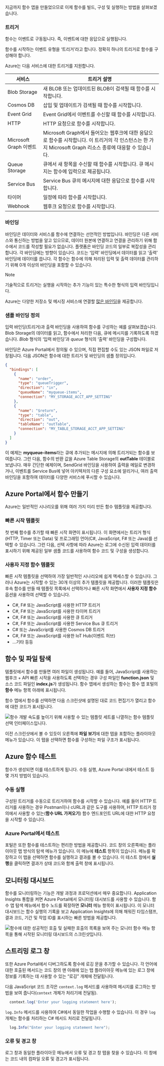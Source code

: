 지금까지 함수 앱을 만들었으므로 이제 함수를 빌드, 구성 및 실행하는 방법을 살펴보겠습니다.

### <a name="triggers"></a>트리거

함수는 이벤트로 구동됩니다. 즉, 이벤트에 대한 응답으로 실행됩니다.

함수를 시작하는 이벤트 유형을 ‘트리거’라고 합니다. 정확히 하나의 트리거로 함수를 구성해야 합니다.

Azure는 다음 서비스에 대한 트리거를 지원합니다.

| 서비스                 | 트리거 설명  |
|-------------------------|---------|
| Blob Storage            | 새 BLOB 또는 업데이트된 BLOB이 검색될 때 함수를 시작합니다.       |
| Cosmos DB               | 삽입 및 업데이트가 검색될 때 함수를 시작합니다.      |
| Event Grid              | Event Grid에서 이벤트를 수신할 때 함수를 시작합니다.       |
| HTTP                    | HTTP 요청으로 함수를 시작합니다.      |
| Microsoft Graph 이벤트  | Microsoft Graph에서 들어오는 웹후크에 대한 응답으로 함수를 시작합니다. 이 트리거의 각 인스턴스는 한 가지 Microsoft Graph 리소스 종류에 대응할 수 있습니다.       |
| Queue Storage           | 큐에서 새 항목을 수신할 때 함수를 시작합니다. 큐 메시지는 함수에 입력으로 제공됩니다.      |
| Service Bus             | Service Bus 큐의 메시지에 대한 응답으로 함수를 시작합니다.       |
| 타이머                   | 일정에 따라 함수를 시작합니다.       |
| Webhook                | 웹후크 요청으로 함수를 시작합니다.       |

### <a name="bindings"></a>바인딩

바인딩은 데이터와 서비스를 함수에 연결하는 선언적인 방법입니다. 바인딩은 다른 서비스와 통신하는 방법을 알고 있으므로, 데이터 원본에 연결하고 연결을 관리하기 위해 함수에서 코드를 작성할 필요가 없습니다. 플랫폼은 바인딩 코드의 일부로 복잡성을 관리합니다. 각 바인딩에는 방향이 있습니다. 코드는 ‘입력’ 바인딩에서 데이터를 읽고 ‘출력’ 바인딩에 데이터를 씁니다. 각 함수는 함수에 의해 처리된 입력 및 출력 데이터를 관리하기 위해 0개 이상의 바인딩을 포함할 수 있습니다.

> [!NOTE]
> 기술적으로 트리거는 실행을 시작하는 추가 기능이 있는 특수한 형식의 입력 바인딩입니다.

Azure는 다양한 저장소 및 메시징 서비스에 연결할 [많은 바인딩](https://docs.microsoft.com/azure/azure-functions/functions-triggers-bindings#supported-bindings)을 제공합니다.

### <a name="a-sample-binding-definition"></a>샘플 바인딩 정의

입력 바인딩(트리거)과 출력 바인딩을 사용하여 함수를 구성하는 예를 살펴보겠습니다. Blob Storage의 데이터를 읽고, 함수에서 처리한 다음, 큐에 메시지를 기록하도록 하겠습니다. *Blob* 형식의 ‘입력 바인딩’과 *queue* 형식의 ‘출력’ 바인딩을 구성합니다.

바인딩은 Azure Portal에서 정의될 수 있으며, 직접 편집할 수도 있는 JSON 파일로 저장됩니다. 다음 JSON은 함수에 대한 트리거 및 바인딩의 샘플 정의입니다.

```json
{
  "bindings": [
    {
      "name": "order",
      "type": "queueTrigger",
      "direction": "in",
      "queueName": "myqueue-items",
      "connection": "MY_STORAGE_ACCT_APP_SETTING"
    },
    {
      "name": "$return",
      "type": "table",
      "direction": "out",
      "tableName": "outTable",
      "connection": "MY_TABLE_STORAGE_ACCT_APP_SETTING"
    }
  ]
}
```

이 예제는 **myqueue-items**라는 큐에 추가되는 메시지에 의해 트리거되는 함수를 보여줍니다. 그런 다음, 함수의 반환 값을 Azure Table Storage의 **outTable** 테이블로 보냅니다. 매우 간단한 예제이며, SendGrid 바인딩을 사용하여 출력을 메일로 변경하거나, 이벤트를 Service Bus에 넣어 아키텍처의 다른 구성 요소에 알리거나, 여러 출력 바인딩을 포함하여 데이터를 다양한 서비스에 푸시할 수 있습니다.

## <a name="creating-a-function-in-the-azure-portal"></a>Azure Portal에서 함수 만들기

Azure는 일반적인 시나리오를 위해 여러 가지 미리 만든 함수 템플릿을 제공합니다.

### <a name="quickstart-templates"></a>빠른 시작 템플릿

첫 번째 함수를 추가할 때 빠른 시작 화면이 표시됩니다. 이 화면에서는 트리거 형식(HTTP, Timer 또는 Data) 및 프로그래밍 언어(C#, JavaScript, F# 또는 Java)를 선택할 수 있습니다. 그런 다음, 선택 사항에 따라 Azure는 로그에 수신된 입력 데이터를 표시하기 위해 제공된 일부 샘플 코드를 사용하여 함수 코드 및 구성을 생성합니다. 
 
### <a name="custom-function-templates"></a>사용자 지정 함수 템플릿

빠른 시작 템플릿을 선택하여 가장 일반적인 시나리오에 쉽게 액세스할 수 있습니다. 그러나 Azure는 시작할 수 있는 30개 이상의 추가 템플릿을 제공합니다. 이러한 템플릿은 후속 함수를 만들 때 템플릿 목록에서 선택하거나 빠른 시작 화면에서 **사용자 지정 함수** 옵션을 사용하여 선택할 수 있습니다.

- C#, F# 또는 JavaScript를 사용한 HTTP 트리거
- C#, F# 또는 JavaScript를 사용한 타이머 트리거
- C#, F# 또는 JavaScript를 사용한 큐 트리거
- C#, F# 또는 JavaScript를 사용한 Service Bus 큐 트리거
- C# 또는 JavaScript를 사용한 Cosmos DB 트리거
- C#, F# 또는 JavaScript를 사용한 IoT Hub(이벤트 허브)
- ...기타 등등

## <a name="navigating-to-your-function-and-files"></a>함수 및 파일 탐색

템플릿에서 함수를 만들면 여러 파일이 생성됩니다. 예를 들어, JavaScript를 사용하는 웹후크 + API 빠른 시작을 사용하도록 선택하는 경우 구성 파일인 **function.json** 및 소스 코드 파일인 **index.js**가 생성됩니다. 함수 앱에서 생성하는 함수는 함수 앱 포털의 **함수** 메뉴 항목 아래에 표시됩니다.

함수 앱에서 함수를 선택하면 다음 스크린샷에 설명된 대로 코드 편집기가 열리고 함수에 대한 코드가 표시됩니다.

![함수 개발 속도를 높이기 위해 사용할 수 있는 템플릿 세트를 나열하는 함수 템플릿 선택 인터페이스입니다.](../media-draft/4-file-navigation.png)

이전 스크린샷에서 볼 수 있듯이 오른쪽에 **파일 보기**에 대한 탭을 포함하는 플라이아웃 메뉴가 있습니다. 이 탭을 선택하면 함수를 구성하는 파일 구조가 표시됩니다.  

## <a name="testing-your-azure-function"></a>Azure 함수 테스트

함수가 생성되면 이를 테스트하게 됩니다. 수동 실행, Azure Portal 내에서 테스트 등 몇 가지 방법이 있습니다.

### <a name="manual-execution"></a>수동 실행

구성된 트리거를 수동으로 트리거하여 함수를 시작할 수 있습니다. 예를 들어 HTTP 트리거를 사용하는 경우 Postman이나 cURL과 같은 도구를 사용하여, HTTP 트리거 정의에서 사용할 수 있는(**함수 URL 가져오기**) 함수 엔드포인트 URL에 대한 HTTP 요청을 시작할 수 있습니다.  

### <a name="testing-in-the-azure-portal"></a>Azure Portal에서 테스트

포털은 또한 함수를 테스트하는 편리한 방법을 제공합니다. 코드 창의 오른쪽에는 플라이아웃 탭 방식의 탐색 메뉴가 있습니다. 이 메뉴에 **테스트** 항목이 있습니다. 메뉴를 확장하고 이 탭을 선택하면 함수를 실행하고 결과를 볼 수 있습니다. 이 테스트 창에서 **실행**을 클릭하면 결과가 상태 코드와 함께 출력 창에 표시됩니다. 

## <a name="monitoring-dashboard"></a>모니터링 대시보드

함수를 모니터링하는 기능은 개발 과정과 프로덕션에서 매우 중요합니다. Application Insights 통합을 켜면 Azure Portal에서 모니터링 대시보드를 사용할 수 있습니다. 함수 앱 탐색 메뉴에서 함수 노드를 확장하면 **모니터** 메뉴 항목이 표시됩니다. 이 모니터 대시보드는 함수 실행의 기록을 보고 Application Insights에 의해 채워진 타임스탬프, 결과 코드, 기간 및 작업 ID를 표시하는 빠른 방법을 제공합니다.

![함수에 대한 성공적인 호출 및 실패한 호출의 목록을 보여 주는 **모니터** 함수 메뉴 항목을 통해 시작된 모니터링 대시보드의 스크린샷입니다.](../media-draft/4-monitor-function.png)

## <a name="streaming-log-window"></a>스트리밍 로그 창

또한 Azure Portal에서 디버그하도록 함수에 로깅 문을 추가할 수 있습니다. 각 언어에 대한 호출된 메서드는 코드 창의 맨 아래에 있는 탭 플라이아웃 메뉴에 있는 로그 창에 정보를 기록하는 데 사용할 수 있는 “로깅” 개체에 전달됩니다. 

다음 JavaScript 코드 조각은 `context.log` 메서드를 사용하여 메시지를 로그하는 방법을 보여 줍니다(`context` 개체가 처리기에 전달됨).

```javascript
  context.log('Enter your logging statement here');
```  

`log.Info` 메서드를 사용하여 C#에서 동일한 작업을 수행할 수 있습니다. 이 경우 `log` 개체는 함수를 처리하는 C# 메서드 처리로 전달됩니다.

```csharp
  log.Info("Enter your logging statement here");
```

### <a name="errors-and-warnings-window"></a>오류 및 경고 창

로그 창과 동일한 플라이아웃 메뉴에서 오류 및 경고 창 탭을 찾을 수 있습니다. 이 창에는 코드 내의 컴파일 오류 및 경고가 표시됩니다.
